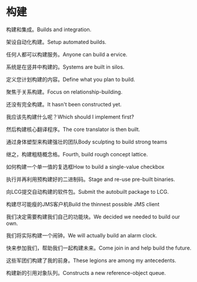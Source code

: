 # 构建

<p><span class="chinese">构建和集成。</span><span class="english">Builds and integration.</span></p>

<p><span class="chinese">架设自动化构建。</span><span class="english">Setup automated builds.</span></p>

<p><span class="chinese">任何人都可以构建服务。</span><span class="english">Anyone can build a ervice.</span></p>

<p><span class="chinese">系统是在竖井中构建的。</span><span class="english">Systems are built in silos.</span></p>

<p><span class="chinese">定义您计划构建的内容。</span><span class="english">Define what you plan to build.</span></p>

<p><span class="chinese">聚焦于关系构建。</span><span class="english">Focus on relationship-building.</span></p>

<p><span class="chinese">还没有完全构建。</span><span class="english">It hasn't been constructed yet.</span></p>

<p><span class="chinese">我应该先构建什么呢？</span><span class="english">Which should I implement first?</span></p>

<p><span class="chinese">然后构建核心翻译程序。</span><span class="english">The core translator is then built.</span></p>

<p><span class="chinese">通过身体塑型来构建强壮的团队</span><span class="english">Body sculpting to build strong teams</span></p>

<p><span class="chinese">继之，构建粗糙概念格。</span><span class="english">Fourth, build rough concept lattice.</span></p>

<p><span class="chinese">如何构建一个单一值的复选框</span><span class="english">How to build a single-value checkbox</span></p>

<p><span class="chinese">执行并再利用预构建好的二进制码。</span><span class="english">Stage and re-use pre-built binaries.</span></p>

<p><span class="chinese">向LCG提交自动构建的软件包。</span><span class="english">Submit the autobuilt package to LCG.</span></p>

<p><span class="chinese">构建尽可能瘦的JMS客户机</span><span class="english">Build the thinnest possible JMS client</span></p>

<p><span class="chinese">我们决定需要构建我们自己的功能块。</span><span class="english">We decided we needed to build our own.</span></p>

<p><span class="chinese">我们将实际构建一个闹钟。</span><span class="english">We will actually build an alarm clock.</span></p>

<p><span class="chinese">快来参加我们，帮助我们一起构建未来。</span><span class="english">Come join in and help build the future.</span></p>

<p><span class="chinese">这些军团们构建了我的前身。</span><span class="english">These legions are among my antecedents.</span></p>

<p><span class="chinese">构建新的引用对象队列。</span><span class="english">Constructs a new reference-object queue.</span></p>

